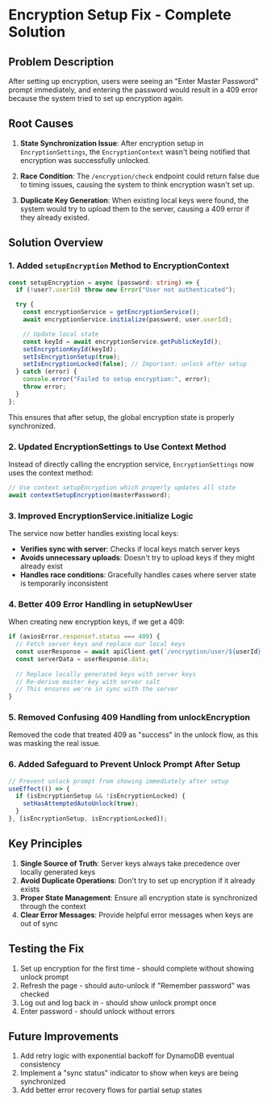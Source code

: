 # Encryption Setup Fix - Complete Solution

## Problem Description

After setting up encryption, users were seeing an "Enter Master Password" prompt immediately, and entering the password would result in a 409 error because the system tried to set up encryption again.

## Root Causes

1. **State Synchronization Issue**: After encryption setup in `EncryptionSettings`, the `EncryptionContext` wasn't being notified that encryption was successfully unlocked.

2. **Race Condition**: The `/encryption/check` endpoint could return false due to timing issues, causing the system to think encryption wasn't set up.

3. **Duplicate Key Generation**: When existing local keys were found, the system would try to upload them to the server, causing a 409 error if they already existed.

## Solution Overview

### 1. Added `setupEncryption` Method to EncryptionContext

```typescript
const setupEncryption = async (password: string) => {
  if (!user?.userId) throw new Error("User not authenticated");

  try {
    const encryptionService = getEncryptionService();
    await encryptionService.initialize(password, user.userId);

    // Update local state
    const keyId = await encryptionService.getPublicKeyId();
    setEncryptionKeyId(keyId);
    setIsEncryptionSetup(true);
    setIsEncryptionLocked(false); // Important: unlock after setup
  } catch (error) {
    console.error("Failed to setup encryption:", error);
    throw error;
  }
};
```

This ensures that after setup, the global encryption state is properly synchronized.

### 2. Updated EncryptionSettings to Use Context Method

Instead of directly calling the encryption service, `EncryptionSettings` now uses the context method:

```typescript
// Use context setupEncryption which properly updates all state
await contextSetupEncryption(masterPassword);
```

### 3. Improved EncryptionService.initialize Logic

The service now better handles existing local keys:

- **Verifies sync with server**: Checks if local keys match server keys
- **Avoids unnecessary uploads**: Doesn't try to upload keys if they might already exist
- **Handles race conditions**: Gracefully handles cases where server state is temporarily inconsistent

### 4. Better 409 Error Handling in setupNewUser

When creating new encryption keys, if we get a 409:

```typescript
if (axiosError.response?.status === 409) {
  // Fetch server keys and replace our local keys
  const userResponse = await apiClient.get(`/encryption/user/${userId}`);
  const serverData = userResponse.data;
  
  // Replace locally generated keys with server keys
  // Re-derive master key with server salt
  // This ensures we're in sync with the server
}
```

### 5. Removed Confusing 409 Handling from unlockEncryption

Removed the code that treated 409 as "success" in the unlock flow, as this was masking the real issue.

### 6. Added Safeguard to Prevent Unlock Prompt After Setup

```typescript
// Prevent unlock prompt from showing immediately after setup
useEffect(() => {
  if (isEncryptionSetup && !isEncryptionLocked) {
    setHasAttemptedAutoUnlock(true);
  }
}, [isEncryptionSetup, isEncryptionLocked]);
```

## Key Principles

1. **Single Source of Truth**: Server keys always take precedence over locally generated keys
2. **Avoid Duplicate Operations**: Don't try to set up encryption if it already exists
3. **Proper State Management**: Ensure all encryption state is synchronized through the context
4. **Clear Error Messages**: Provide helpful error messages when keys are out of sync

## Testing the Fix

1. Set up encryption for the first time - should complete without showing unlock prompt
2. Refresh the page - should auto-unlock if "Remember password" was checked
3. Log out and log back in - should show unlock prompt once
4. Enter password - should unlock without errors

## Future Improvements

1. Add retry logic with exponential backoff for DynamoDB eventual consistency
2. Implement a "sync status" indicator to show when keys are being synchronized
3. Add better error recovery flows for partial setup states
